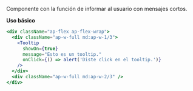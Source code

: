 Componente con la función de informar al usuario con mensajes cortos.

**Uso básico**

```jsx
<div className="ap-flex ap-flex-wrap">
  <div className="ap-w-full md:ap-w-1/3">
    <Tooltip
      showOn={true}
      message="Esto es un tooltip."
      onClick={() => alert('Diste click en el tooltip.')}
    />
  </div>
  <div className="ap-w-full md:ap-w-2/3" />
</div>
```